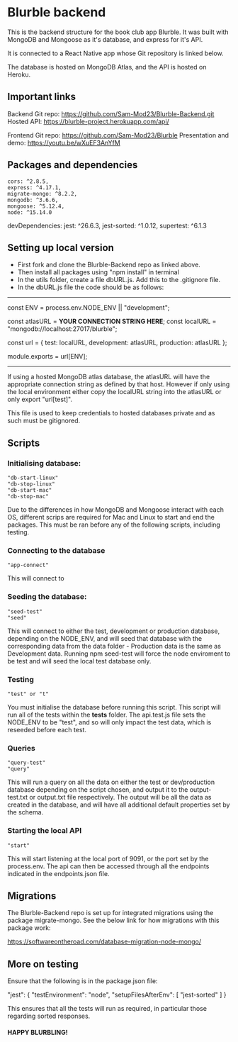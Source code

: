 # Blurble backend

This is the backend structure for the book club app Blurble. It was built with MongoDB and Mongoose as it's database, and express for it's API.

It is connected to a React Native app whose Git repository is linked below.

The database is hosted on MongoDB Atlas, and the API is hosted on Heroku.

## Important links

Backend Git repo: https://github.com/Sam-Mod23/Blurble-Backend.git
Hosted API: https://blurble-project.herokuapp.com/api/

Frontend Git repo: https://github.com/Sam-Mod23/Blurble
Presentation and demo: https://youtu.be/wXuEF3AnYfM

## Packages and dependencies

    cors: ^2.8.5,
    express: ^4.17.1,
    migrate-mongo: ^8.2.2,
    mongodb: ^3.6.6,
    mongoose: ^5.12.4,
    node: ^15.14.0

devDependencies:
jest: ^26.6.3,
jest-sorted: ^1.0.12,
supertest: ^6.1.3

## Setting up local version

- First fork and clone the Blurble-Backend repo as linked above.
- Then install all packages using "npm install" in terminal
- In the utils folder, create a file dbURL.js. Add this to the .gitignore file.
- In the dbURL.js file the code should be as follows:

---

const ENV = process.env.NODE_ENV || "development";

const atlasURL = **YOUR CONNECTION STRING HERE**;
const localURL = "mongodb://localhost:27017/blurble";

const url = {
test: localURL,
development: atlasURL,
production: atlasURL
};

module.exports = url[ENV];

---

If using a hosted MongoDB atlas database, the atlasURL will have the appropriate connection string as defined by that host. However if only using the local environment either copy the localURL string into the atlasURL or only export "url[test]".

This file is used to keep credentials to hosted databases private and as such must be gitignored.

## Scripts

### Initialising database:

    "db-start-linux"
    "db-stop-linux"
    "db-start-mac"
    "db-stop-mac"

Due to the differences in how MongoDB and Mongoose interact with each OS, different scrips are required for Mac and Linux to start and end the packages. This must be ran before any of the following scripts, including testing.

### Connecting to the database

    "app-connect"

This will connect to

### Seeding the database:

    "seed-test"
    "seed"

This will connect to either the test, development or production database, depending on the NODE_ENV, and will seed that database with the corresponding data from the data folder - Production data is the same as Development data. Running npm seed-test will force the node enviroment to be test and will seed the local test database only.

### Testing

    "test" or "t"

You must initialise the database before running this script. This script will run all of the tests within the **tests** folder. The api.test.js file sets the NODE_ENV to be "test", and so will only impact the test data, which is reseeded before each test.

### Queries

    "query-test"
    "query"

This will run a query on all the data on either the test or dev/production database depending on the script chosen, and output it to the output-test.txt or output.txt file respectively. The output will be all the data as created in the database, and will have all additional default properties set by the schema.

### Starting the local API

    "start"

This will start listening at the local port of 9091, or the port set by the process.env. The api can then be accessed through all the endpoints indicated in the endpoints.json file.

## Migrations

The Blurble-Backend repo is set up for integrated migrations using the package migrate-mongo. See the below link for how migrations with this package work:

https://softwareontheroad.com/database-migration-node-mongo/

## More on testing

Ensure that the following is in the package.json file:

"jest": {
"testEnvironment": "node",
"setupFilesAfterEnv": [
"jest-sorted"
]
}

This ensures that all the tests will run as required, in particular those regarding sorted responses.

#### HAPPY BLURBLING!

